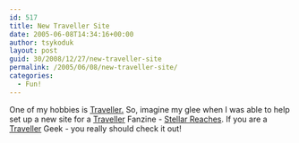 ```yaml
---
id: 517
title: New Traveller Site
date: 2005-06-08T14:34:16+00:00
author: tsykoduk
layout: post
guid: 30/2008/12/27/new-traveller-site
permalink: /2005/06/08/new-traveller-site/
categories:
  - Fun!
---
```

One of my hobbies is <a href="http://www.sjgames.com/gurps/traveller/">Traveller.</a> So, imagine my glee when I was able to help set up a new site for a <a href="http://www.travellerrpg.com/">Traveller</a> Fanzine - <a href="http://stellarreaches.nwgamers.org">Stellar Reaches</a>. If you are a <a href="http://www.farfuture.net/">Traveller</a> Geek - you really should check it out!